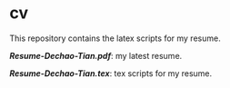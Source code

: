 # cv
This repository contains the latex scripts for my resume.

***Resume-Dechao-Tian.pdf***: my latest resume.

***Resume-Dechao-Tian.tex***: tex scripts for my resume.
